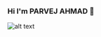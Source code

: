 ### Hi I'm PARVEJ AHMAD 👋


![alt text]([http://url/to/img.png](https://drive.google.com/file/d/1Hd0ziHsbERyDVIZkIWfbjhp1kxQrLs3W/view?usp=sharing))
